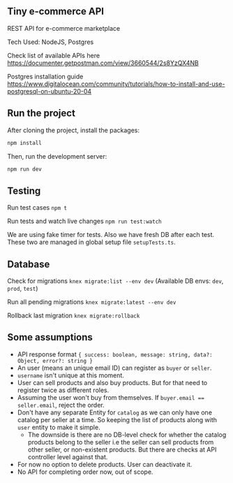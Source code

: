 ## Tiny e-commerce API

REST API for e-commerce marketplace

Tech Used: NodeJS, Postgres

Check list of available APIs here https://documenter.getpostman.com/view/3660544/2s8YzQX4NB

Postgres installation guide https://www.digitalocean.com/community/tutorials/how-to-install-and-use-postgresql-on-ubuntu-20-04

## Run the project

After cloning the project, install the packages:

```bash
npm install
```

Then, run the development server:

```bash
npm run dev
```

## Testing

Run test cases `npm t`

Run tests and watch live changes `npm run test:watch`

We are using fake timer for tests. Also we have fresh DB after each test. These two are managed in global setup file `setupTests.ts`.

## Database

Check for migrations `knex migrate:list --env dev` (Available DB envs: `dev`, `prod`, `test`)

Run all pending migrations `knex migrate:latest --env dev`

Rollback last migration `knex migrate:rollback`

## Some assumptions

- API response format `{ success: boolean, message: string, data?: Object, error?: string }`
- An user (means an unique email ID) can register as `buyer` or `seller`.
- `username` isn't unique at this moment.
- User can sell products and also buy products. But for that need to register twice as different roles.
- Assuming the user won't buy from themselves. If `buyer.email == seller.email`, reject the order.
- Don't have any separate Entity for `catalog` as we can only have one catalog per seller at a time. So keeping the list of products along with `user` entity to make it simple.
  - The downside is there are no DB-level check for whether the catalog products belong to the seller i.e the seller can sell products from other seller, or non-existent products. But there are checks at API controller level against that.
- For now no option to delete products. User can deactivate it.
- No API for completing order now, out of scope.

